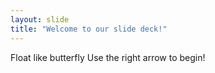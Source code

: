 ```yaml
---
layout: slide
title: "Welcome to our slide deck!"
---
```

Float like butterfly
Use the right arrow to begin!
